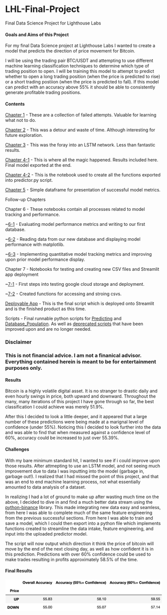 # LHL-Final-Project
Final Data Science Project for Lighthouse Labs

#### Goals and Aims of this Project
For my final Data Science project at Lighthouse Labs I wanted to create a model that predicts the direction of price movement for Bitcoin. 

I will be using the trading pair BTC/USDT and attempting to use different machine learning classification techniques to determine which type of trading position to open. I will be training this model to attempt to predict whether to open a long trading position (when the price is predicted to rise) or a short trading postiion (when the price is predicted to fall). If this model can predict with an accuracy above 55% it should be able to consistently generate profitable trading positions.


#### Contents
[Chapter 1](https://github.com/shmaze/LHL-Final-Project/tree/main/1-Notebooks) - These are a collection of failed attempts. Valuable for learning what not to do.

[Chapter 2](https://github.com/shmaze/LHL-Final-Project/blob/main/2-1_Backtesting%20and%20Re-evaluating.ipynb) - This was a detour and waste of time. Although interesting for future exploration.

[Chapter 3](https://github.com/shmaze/LHL-Final-Project/blob/main/3-1_Recurrent-Neural-Networks-and-LSTM.ipynb) - This was the foray into an LSTM network. Less than fantastic results.

[Chapter 4-1](https://github.com/shmaze/LHL-Final-Project/blob/main/4-1_Starting-Over.ipynb) - This is where all the magic happened. Results included here. Final model exported at the end.

[Chapter 4-2](https://github.com/shmaze/LHL-Final-Project/blob/main/4-2_Starting-the-Framework-for-the-Program.ipynb) - This is the notebook used to create all the functions exported into predictor.py script.

[Chapter 5](https://github.com/shmaze/LHL-Final-Project/blob/main/5_Evaluations-and-Tables.ipynb) - Simple dataframe for presentation of successful model metrics.

Follow-up Chapters

Chapter 6 - These notebooks contain all processes related to model tracking and performance.

  ~[6-1](https://github.com/shmaze/LHL-Final-Project/blob/main/6-1_Model-Tracking-and-Database-Creation.ipynb) - Evaluating model performance metrics and writing to our first database.
  
  ~[6-2](https://github.com/shmaze/LHL-Final-Project/blob/main/6-2_Reading-New-Database-and-Visualizing-Model-Performance.ipynb) - Reading data from our new database and displaying model performance with matplotlib.
  
  ~[6-3](https://github.com/shmaze/LHL-Final-Project/blob/main/6-3_Implementing-Quantitative-Metrics.ipynb) - Implementing quantitative model tracking metrics and improving upon prior model performance display.
  
Chapter 7 - Notebooks for testing and creating new CSV files and Streamlit app deployment 

  ~[7-1](https://github.com/shmaze/LHL-Final-Project/blob/main/7-1_Attempting-Google-cloud-CSV-Storage-and-Streamlit-Deployment.ipynb) - First steps into testing google cloud storage and deployment.
  
  ~[7-2](https://github.com/shmaze/LHL-Final-Project/blob/main/7-2_Re-Working-for-Deployment.ipynb) - Created functions for accessing and stroing csvs.
  
[Deployable App](https://github.com/shmaze/LHL-Final-Project/blob/main/predictor_app.py) - This is the final script which is deployed onto Streamlit and is the finished product as this time.
  
Scripts - Final runnable python scripts for [Predicting](https://github.com/shmaze/LHL-Final-Project/blob/main/predictor_app.py) and [Database_Population](https://github.com/shmaze/LHL-Final-Project/blob/main/final_database_populator.py). As well as [deprecated scripts](https://github.com/shmaze/LHL-Final-Project/tree/main/Deprecated-Scripts) that have been improved upon and are no longer needed.

### Disclaimer
### This is not financial advice. I am not a finanical advisor. Everything contained herein is meant to be for entertainment purposes only. 

#### Results
Bitcoin is a highly volatile digital asset. It is no stranger to drastic daily and even hourly swings in price, both upward and downward. Throughout the many, many iterations of this project I have gone through so far, the best classification I could achieve was merely 51.9%. 

After this I decided to look a little deeper, and it appeared that a large number of these predictions were being made at a marignal level of confidence (under 55%). Noticing this I decided to look further into the data and was able to find that when measured against a confidence level of 60%, accuracy could be increased to just over 55.39%. 

#### Challenges
With my bare minimum standard hit, I wanted to see if i could improve upon those results. After attmepting to use an LSTM model, and not seeing much improvement due to data I was inputting into the model (garbage in, garbage out!). I realized that I had missed the point of this project, and that was an end to end machine learning process, not what essentially amounted to data analysis of a dataset. 

In realizing I had a lot of ground to make up after wasting much time on the above, I decided to dive in and find a much better data stream using the [python-binance](https://binance-docs.github.io/apidocs/spot/en/#kline-candlestick-data) library. This made integrating new data easy and seamless, from here I was able to complete much of the same feature engineering from the previous successful sections. From here I was able to train and save a model, which I could then export into a python file which implements functions created to streamline the data intake, feature engineering, and input into the uploaded predictor model.

The script will now output which direction it think the price of bitcoin will move by the end of the next closing day, as well as how confident it is in this prediction. Predictions with over 60% confidence could be used to make trades resulting in profits approximately 58.5% of the time.

#### Final Results


![alt text](https://github.com/shmaze/LHL-Final-Project/blob/main/data/accuracy_chart.png)
